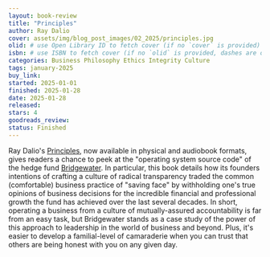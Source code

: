 ```yaml
---
layout: book-review
title: "Principles"
author: Ray Dalio
cover: assets/img/blog_post_images/02_2025/principles.jpg
olid: # use Open Library ID to fetch cover (if no `cover` is provided)
isbn: # use ISBN to fetch cover (if no `olid` is provided, dashes are optional)
categories: Business Philosophy Ethics Integrity Culture
tags: january-2025
buy_link:
started: 2025-01-01
finished: 2025-01-28
date: 2025-01-28
released: 
stars: 4
goodreads_review: 
status: Finished
---
```


Ray Dalio's [Principles](https://www.principles.com/), now available in physical and audiobook formats, gives readers a chance to peek at the "operating system source code" of the hedge fund [Bridgewater](https://www.bridgewater.com/). In particular, this book details how its founders intentions of crafting a culture of radical transparency traded the common (comfortable) business practice of "saving face" by withholding one's true opinions of business decisions for the incredible financial and professional growth the fund has achieved over the last several decades. In short, operating a business from a culture of mutually-assured accountability is far from an easy task, but Bridgewater stands as a case study of the power of this approach to leadership in the world of business and beyond. Plus, it's easier to develop a familial-level of camaraderie when you can trust that others are being honest with you on any given day.